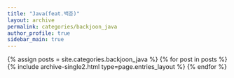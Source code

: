 ```yaml
---
title: "Java(feat.백준)"
layout: archive
permalink: categories/backjoon_java
author_profile: true
sidebar_main: true
---
```



{% assign posts = site.categories.backjoon_java %}
{% for post in posts %} {% include archive-single2.html type=page.entries_layout %} {% endfor %}

